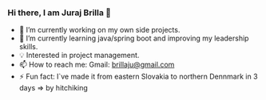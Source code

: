 ### Hi there, I am Juraj Brilla 👋


- 🔭 I’m currently working on my own side projects.
- 🌱 I’m currently learning java/spring boot and improving my leadership skills.
- 💡 Interested in project management.
- 📫 How to reach me: Gmail: brillaju@gmail.com
- ⚡ Fun fact: I`ve made it from eastern Slovakia to northern Dennmark in 3 days => by hitchiking


